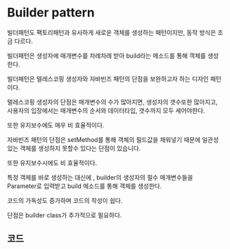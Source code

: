 # Builder pattern

빌더패턴도 팩토리패턴과 유사하게 새로운 객체를 생성하는 패턴이지만, 동작 방식은 조금 다르다.

빌더패턴은 생성자에 매개변수를 차례차례 받아 build라는 메소드를 통해 객체를 생성한다.

빌더패턴은 텔레스코핑 생성자와 자바빈즈 패턴의 단점을 보완하고자 하는 디자인 패턴이다.

텔레스코핑 생성자의 단점은 매개변수의 수가 많아지면, 생성자의 갯수또한 많아지고, 사용자의 입장에서는 매개변수의 순서와 데이터타입, 갯수까지 모두 세어야한다.

또한 유지보수에도 매우 비 효율적이다.

자바빈즈 패턴의 단점은 setMethod를 통해 객체의 필드값을 채워넣기 때문에 일관성있는 객체를 생성하지 못할수 있다는 단점이 있습니다.

또한 유지보수시에도 비 효율적이다.

특정 객체를 바로 생성하는 대신에 , builder의 생성자의 필수 매개변수들을 Parameter로 입력받고 build 메소드를 통해 객체를 생성한다.

코드의 가독성도 증가하며 코드의 작성이 쉽다.

단점은 builder class가 추가적으로 필요하다. 

## 코드
```

```